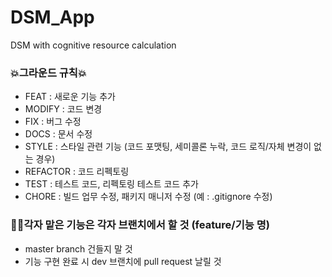 # DSM_App
DSM with cognitive resource calculation

### 💥그라운드 규칙💥
- FEAT : 새로운 기능 추가
- MODIFY : 코드 변경
- FIX : 버그 수정
- DOCS : 문서 수정
- STYLE : 스타일 관련 기능 (코드 포맷팅, 세미콜론 누락, 코드 로직/자체 변경이 없는 경우)
- REFACTOR : 코드 리펙토링
- TEST : 테스트 코드, 리펙토링 테스트 코드 추가
- CHORE : 빌드 업무 수정, 패키지 매니저 수정 (예 : .gitignore 수정) 

### 🧨🧨각자 맡은 기능은 각자 브랜치에서 할 것 (feature/기능 명)
- master branch 건들지 말 것 
- 기능 구현 완료 시 dev 브랜치에 pull request 날릴 것 
